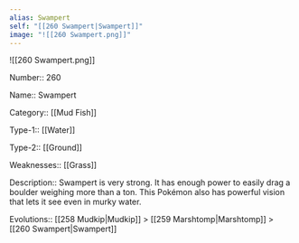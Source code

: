 ```yaml
---
alias: Swampert
self: "[[260 Swampert|Swampert]]"
image: "![[260 Swampert.png]]"
---
```


![[260 Swampert.png]]


Number:: 260

Name:: Swampert

Category:: [[Mud Fish]]

Type-1:: [[Water]]

Type-2:: [[Ground]]

Weaknesses:: [[Grass]] 

Description:: Swampert is very strong. It has enough power to easily drag a boulder weighing more than a ton. This Pokémon also has powerful vision that lets it see even in murky water.

Evolutions:: [[258 Mudkip|Mudkip]] > [[259 Marshtomp|Marshtomp]] > [[260 Swampert|Swampert]]